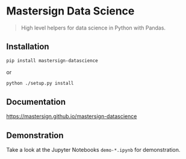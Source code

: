 Mastersign Data Science
=======================

> High level helpers for data science in Python with Pandas.

## Installation

```sh
pip install mastersign-datascience
```

or

```sh
python ./setup.py install
```

## Documentation

<https://mastersign.github.io/mastersign-datascience>

## Demonstration

Take a look at the Jupyter Notebooks `demo-*.ipynb` for demonstration.
